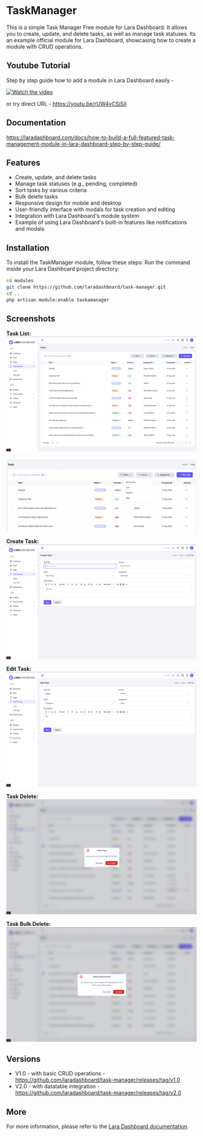 # TaskManager

This is a simple Task Manager Free module for Lara Dashboard. It allows you to create, update, and delete tasks, as well as manage task statuses.
Its an example official module for Lara Dashboard, showcasing how to create a module with CRUD operations.

## Youtube Tutorial
Step by step guide how to add a module in Lara Dashboard easily -

[![Watch the video](https://github.com/user-attachments/assets/8bbd5b0a-6039-4e2c-89c1-3c3c5763fa6b)](https://youtu.be/rUW4vCSjSiI)

or try direct URL - https://youtu.be/rUW4vCSjSiI

## Documentation
https://laradashboard.com/docs/how-to-build-a-full-featured-task-management-module-in-lara-dashboard-step-by-step-guide/

## Features
- Create, update, and delete tasks
- Manage task statuses (e.g., pending, completed)
- Sort tasks by various criteria
- Bulk delete tasks
- Responsive design for mobile and desktop
- User-friendly interface with modals for task creation and editing
- Integration with Lara Dashboard's module system
- Example of using Lara Dashboard's built-in features like notifications and modals

## Installation

To install the TaskManager module, follow these steps:
Run the command inside your Lara Dashboard project directory:

```bash
cd modules
git clone https://github.com/laradashboard/task-manager.git
cd ..
php artisan module:enable taskamanager
```

## Screenshots

**Task List:**
![Task List](/screenshots/01-task-list.png)

![Task List Sorting](/screenshots/02-task-sorting.png)

**Create Task:**
![Create Task](/screenshots/10-task-create.png)

**Edit Task:**
![Edit Task](/screenshots/20-task-edit.png)

**Task Delete:**
![Task Delete](/screenshots/30-task-delete.png)

**Task Bulk Delete:**
![Task Bulk Delete](/screenshots/40-task-bulk-delete.png)

## Versions
- V1.0 - with basic CRUD operations - https://github.com/laradashboard/task-manager/releases/tag/v1.0
- V2.0 - with datatable integration - https://github.com/laradashboard/task-manager/releases/tag/v2.0

## More

For more information, please refer to the [Lara Dashboard documentation](https://laradashboard.com).
